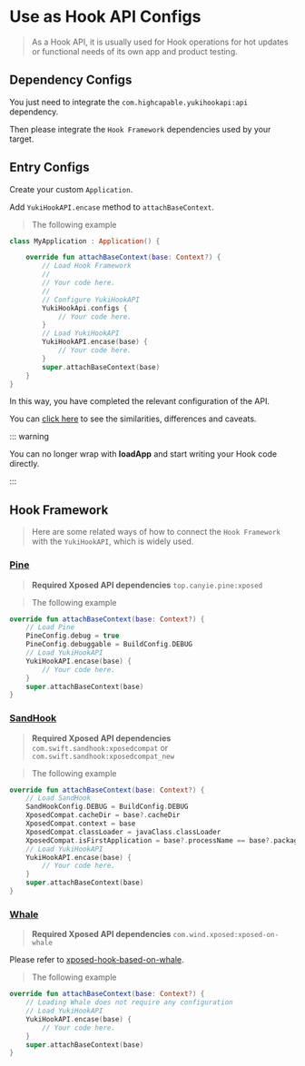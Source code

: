 # Use as Hook API Configs

> As a Hook API, it is usually used for Hook operations for hot updates or functional needs of its own app and product testing.

## Dependency Configs

You just need to integrate the `com.highcapable.yukihookapi:api` dependency.

Then please integrate the `Hook Framework` dependencies used by your target.

## Entry Configs

Create your custom `Application`.

Add `YukiHookAPI.encase` method to `attachBaseContext`.

> The following example

```kotlin
class MyApplication : Application() {

    override fun attachBaseContext(base: Context?) {
        // Load Hook Framework
        //
        // Your code here.
        //
        // Configure YukiHookAPI
        YukiHookApi.configs {
            // Your code here.
        }
        // Load YukiHookAPI
        YukiHookAPI.encase(base) {
            // Your code here.
        }
        super.attachBaseContext(base)
    }
}
```

In this way, you have completed the relevant configuration of the API.

You can [click here](../config/api-example#precautions-when-using-as-hook-api) to see the similarities, differences and caveats.

::: warning

You can no longer wrap with **loadApp** and start writing your Hook code directly.

:::

## Hook Framework

> Here are some related ways of how to connect the `Hook Framework` with the `YukiHookAPI`, which is widely used.

### [Pine](https://github.com/canyie/pine)

> **Required Xposed API dependencies** `top.canyie.pine:xposed`

> The following example

```kotlin
override fun attachBaseContext(base: Context?) {
    // Load Pine
    PineConfig.debug = true
    PineConfig.debuggable = BuildConfig.DEBUG
    // Load YukiHookAPI
    YukiHookAPI.encase(base) {
        // Your code here.
    }
    super.attachBaseContext(base)
}
```

### [SandHook](https://github.com/asLody/SandHook)

> **Required Xposed API dependencies** `com.swift.sandhook:xposedcompat` or `com.swift.sandhook:xposedcompat_new`

> The following example

```kotlin
override fun attachBaseContext(base: Context?) {
    // Load SandHook
    SandHookConfig.DEBUG = BuildConfig.DEBUG
    XposedCompat.cacheDir = base?.cacheDir
    XposedCompat.context = base
    XposedCompat.classLoader = javaClass.classLoader
    XposedCompat.isFirstApplication = base?.processName == base?.packageName
    // Load YukiHookAPI
    YukiHookAPI.encase(base) {
        // Your code here.
    }
    super.attachBaseContext(base)
}
```

### [Whale](https://github.com/asLody/whale)

> **Required Xposed API dependencies** `com.wind.xposed:xposed-on-whale`

Please refer to [xposed-hook-based-on-whale](https://github.com/WindySha/xposed-hook-based-on-whale).

> The following example

```kotlin
override fun attachBaseContext(base: Context?) {
    // Loading Whale does not require any configuration
    // Load YukiHookAPI
    YukiHookAPI.encase(base) {
        // Your code here.
    }
    super.attachBaseContext(base)
}
```